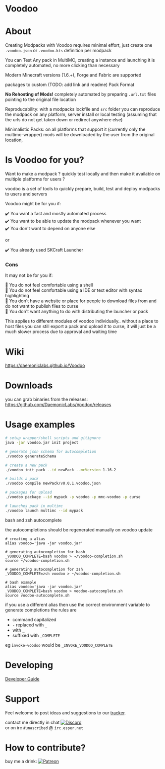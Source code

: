 # Voodoo

About
=====

Creating Modpacks with Voodoo requires minimal effort, just create one `.voodoo.json`  or `.voodoo.kts` definition per modpack

You can Test Any pack in MultiMC, creating a instance and launching it is completely automated, no more clicking than necessary

Modern Minecraft versions (1.6.+), Forge and Fabric are supported

packages to custom (TODO: add link and readme) Pack Format

**No Rehosting of Mods!** completely automated by preparing `.url.txt` files pointing to the original file location

Reproducability: with a modpacks lockfile and `src` folder you can reproduce the modpack on any platform, server install or local testing
(assuming that the urls do not get taken down or redirect anywhere else)

Minimalistic Packs: on all platforms that support it (currently only the multimc-wrapper) mods will be downloaded by the user from the original location,  


Is Voodoo for you?
==================

Want to make a modpack ? quickly test locally and then make it available on multiple platforms for users ?

voodoo is a set of tools to quickly prepare, build, test and deploy modpacks to users and servers

Voodoo might be for you if: 

:heavy_check_mark: You want a fast and mostly automated process  
:heavy_check_mark: You want to be able to update the modpack whenever you want  
:heavy_check_mark: You don't want to depend on anyone else  

or

:heavy_check_mark: You already used SKCraft Launcher  

### Cons
It may not be for you if:

:small_orange_diamond: You do not feel comfortable using a shell  
:small_orange_diamond: You do not feel comfortable using a IDE or text editor with syntax highlighting  
:small_orange_diamond: You don't have a website or place for people to download files from 
and do not want to publish files to curse  
:small_orange_diamond: You don't want anything to do with distributing the launcher or pack  

This applies to different modules of voodoo individually.. without a place to host files you can still export
a pack and upload it to curse, it will just be a much slower process due to approval and waiting time

Wiki
====

https://daemoniclabs.github.io/Voodoo

Downloads
=========

you can grab binaries from the releases: https://github.com/DaemonicLabs/Voodoo/releases

Usage examples
==============

```bash
# setup wrapper/shell scripts and gitignore
java -jar voodoo.jar init project

# generate json schema for autocompletion
./voodoo generateSchema

# create a new pack
./voodoo init pack --id newPack --mcVersion 1.16.2

# builds a pack
./voodoo compile newPack/v0.0.1.voodoo.json

# packages for upload
./voodoo package --id mypack -p voodoo -p mmc-voodoo -p curse

# launches pack in multimc
./voodoo launch multimc --id mypack

```

bash and zsh autocomplete

the autocompletions should be regenerated manually on voodoo update

```
# creating a alias
alias voodoo='java -jar voodoo.jar'

# generating autocompletion for bash
_VOODOO_COMPLETE=bash voodoo > ~/voodoo-completion.sh
source ~/voodoo-completion.sh

# generating autocompletion for zsh
_VOODOO_COMPLETE=zsh voodoo > ~/voodoo-completion.sh

# bash example
alias voodoo='java -jar voodoo.jar'
_VOODOO_COMPLETE=bash voodoo > voodoo-autocomplete.sh
source voodoo-autocomplete.sh

```

if you use a different alias then use the correct environment variable to generate completions
the rules are

- command capitalized
- `-` replaced with `_`
- with `_`
- suffixed with `_COMPLETE`

eg `invoke-voodoo` would be `_INVOKE_VOODOO_COMPLETE`

Developing
==========

[Developer Guide](https://github.com/DaemonicLabs/Voodoo/wiki/Developer-Guide)

Support
=======

Feel welcome to post ideas and suggestions to our [tracker](https://github.com/DaemonicLabs/Voodoo/issues).

contact me directly in chat [![Discord](https://img.shields.io/discord/342696338556977153.svg?style=flat-square&label=%23ai-lab&logo=discord)](https://discord.gg/SRFkHfp)   
or on irc `#unascribed` @ `irc.esper.net`

How to contribute?
==================

buy me a drink: [![Patreon](https://img.shields.io/badge/Patreon-Nikkyai-red.svg?style=flat-square)](https://www.patreon.com/NikkyAi)
